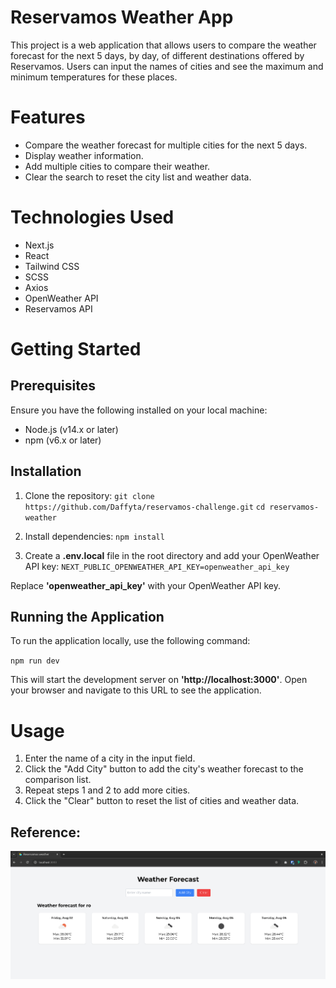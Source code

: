 # Reservamos Weather App

This project is a web application that allows users to compare the weather forecast for the next 5 days, by day, of different destinations offered by Reservamos. Users can input the names of cities and see the maximum and minimum temperatures for these places.

# Features

- Compare the weather forecast for multiple cities for the next 5 days.
- Display weather information.
- Add multiple cities to compare their weather.
- Clear the search to reset the city list and weather data.

# Technologies Used

- Next.js
- React
- Tailwind CSS
- SCSS
- Axios
- OpenWeather API
- Reservamos API

# Getting Started

## Prerequisites

Ensure you have the following installed on your local machine:
- Node.js (v14.x or later)
- npm (v6.x or later)

## Installation

1. Clone the repository:
`git clone https://github.com/Daffyta/reservamos-challenge.git`
`cd reservamos-weather`

2. Install dependencies:
`npm install`

3. Create a **.env.local** file in the root directory and add your OpenWeather API key:
`NEXT_PUBLIC_OPENWEATHER_API_KEY=openweather_api_key`

Replace **'openweather_api_key'** with your OpenWeather API key.

## Running the Application
To run the application locally, use the following command:

`npm run dev`

This will start the development server on **'http://localhost:3000'**. Open your browser and navigate to this URL to see the application.

# Usage

1. Enter the name of a city in the input field.
2. Click the "Add City" button to add the city's weather forecast to the comparison list.
3. Repeat steps 1 and 2 to add more cities.
4. Click the "Clear" button to reset the list of cities and weather data.

## Reference:
![alt text](image.png)